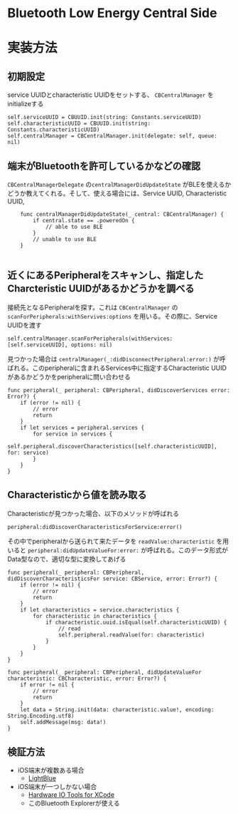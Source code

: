 # Bluetooth Low Energy Central Side

# 実装方法

## 初期設定
service UUIDとcharacteristic UUIDをセットする、 `CBCentralManager` をinitializeする
```
self.serviceUUID = CBUUID.init(string: Constants.serviceUUID)
self.characteristicUUID = CBUUID.init(string: Constants.characteristicUUID)
self.centralManager = CBCentralManager.init(delegate: self, queue: nil)
```

## 端末がBluetoothを許可しているかなどの確認
`CBCentralManagerDelegate` の`centralManagerDidUpdateState` がBLEを使えるかどうか教えてくれる。そして、使える場合には、Service UUID, Characteristic UUID, 
```
    func centralManagerDidUpdateState(_ central: CBCentralManager) {
        if central.state == .poweredOn {
            // able to use BLE
        }
        // unable to use BLE
    }
 
```

## 近くにあるPeripheralをスキャンし、指定したCharcteristic UUIDがあるかどうかを調べる
接続先となるPeripheralを探す。これは `CBCentralManager` の `scanForPeripherals:withServives:options` を用いる。その際に、Service UUIDを渡す
```
self.centralManager.scanForPeripherals(withServices: [self.serviceUUID], options: nil)
```
見つかった場合は `centralManager(_:didDisconnectPeripheral:error:)` が呼ばれる。このperipheralに含まれるServices中に指定するCharacteristic UUIDがあるかどうかをperipheralに問い合わせる

```
func peripheral(_ peripheral: CBPeripheral, didDiscoverServices error: Error?) {
    if (error != nil) {
        // error
        return
    }
    if let services = peripheral.services {
        for service in services {
            self.peripheral.discoverCharacteristics([self.characteristicUUID], for: service)
        }
    }
}
```

## Characteristicから値を読み取る
Characteristicが見つかった場合、以下のメソッドが呼ばれる
```
peripheral:didDiscoverCharacteristicsForService:error()
```
その中でperipheralから送られて来たデータを `readValue:characteristic` を用いると `peripheral:didUpdateValueFor:error:` が呼ばれる。このデータ形式がData型なので、適切な型に変換してあげる
```
func peripheral(_ peripheral: CBPeripheral, didDiscoverCharacteristicsFor service: CBService, error: Error?) {
    if (error != nil) {
        // error
        return
    }
    if let characteristics = service.characteristics {
        for characteristic in characteristics {
            if characteristic.uuid.isEqual(self.characteristicUUID) {
                // read
                self.peripheral.readValue(for: characteristic)
            }
        }
    }
}

func peripheral(_ peripheral: CBPeripheral, didUpdateValueFor characteristic: CBCharacteristic, error: Error?) {
    if error != nil {
        // error
        return
    }
    let data = String.init(data: characteristic.value!, encoding: String.Encoding.utf8)
    self.addMessage(msg: data!)
}
```


## 検証方法
* iOS端末が複数ある場合
  * [LightBlue](https://itunes.apple.com/jp/app/lightblue/id639944780?mt=12)
* iOS端末が一つしかない場合
  * [Hardware IO Tools for XCode](https://developer.apple.com/download/more/)
  * このBluetooth Explorerが使える
